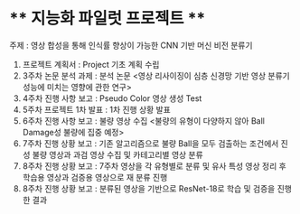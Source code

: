 # ** 지능화 파일럿 프로젝트 ** 

주제 : 영상 합성을 통해 인식률 향상이 가능한 CNN 기반 머신 비전 분류기

1. 프로젝트 계획서 : Project 기초 계획 수립
2. 3주차 논문 분석 과제 : 분석 논문 <영상 리사이징이 심층 신경망 기반 영상 분류기 성능에 미치는 영향에 관한 연구>
3. 4주차 진행 사항 보고 : Pseudo Color 영상 생성 Test
4. 5주차 프로젝트 1차 발표 : 1차 진행 상황 발표
5. 6주차 진행 사항 보고 : 불량 영상 수집 <불량의 유형이 다양하지 않아 Ball Damage성 불량에 집중 예정>
6. 7주차 진행 상황 보고 : 기존 알고리즘으로 불량 Ball을 모두 검출하는 조건에서 진성 불량 영상과 과검 영상 수집 및 카테고리별 영상 분류
7. 8주차 진행 상황 보고 : 7주차 영상을 각 유형별로 분류 및 유사 특성 영상 정리 후 학습용 영상과 검증용 영상으로 재 분류 진행
8. 8주차 진행 상황 보고 : 분류된 영상을 기반으로 ResNet-18로 학습 및 검증을 진행한 결과

<p align="center">
  
</p>
</br>
